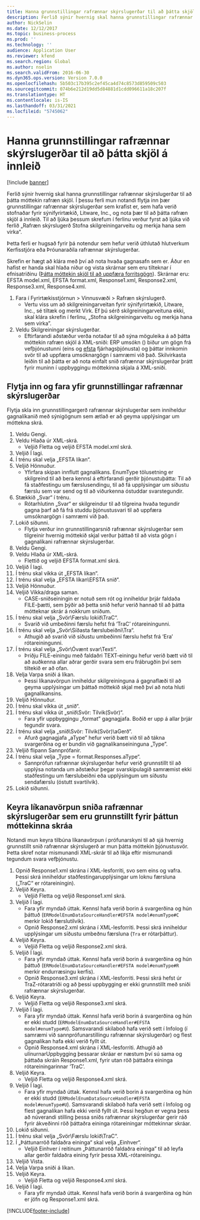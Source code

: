 ```yaml
---
title: Hanna grunnstillingar rafrænnar skýrslugerðar til að þátta skjöl á innleið
description: Ferlið sýnir hvernig skal hanna grunnstillingar rafrænnar skýrslugerðar til að þátta móttekin rafræn skjöl.
author: NickSelin
ms.date: 12/12/2017
ms.topic: business-process
ms.prod: ''
ms.technology: ''
audience: Application User
ms.reviewer: kfend
ms.search.region: Global
ms.author: nselin
ms.search.validFrom: 2016-06-30
ms.dyn365.ops.version: Version 7.0.0
ms.openlocfilehash: 5b503c17b395c2ef45ca4d74c8573d859509c503
ms.sourcegitcommit: 074b6e212d19dd5d84881d1cdd096611a18c207f
ms.translationtype: HT
ms.contentlocale: is-IS
ms.lasthandoff: 03/31/2021
ms.locfileid: "5745062"
---
```

# <a name="design-er-configurations-to-parse-incoming-documents"></a>Hanna grunnstillingar rafrænnar skýrslugerðar til að þátta skjöl á innleið

[!include [banner](../../includes/banner.md)]

Ferlið sýnir hvernig skal hanna grunnstillingar rafrænnar skýrslugerðar til að þátta móttekin rafræn skjöl. Í þessu ferli mun notandi flytja inn þær grunnstillingar rafrænnar skýrslugerðar sem krafist er, sem hafa verið stofnaðar fyrir sýnifyrirtækið, Litware, Inc., og nota þær til að þátta rafræn skjöl á innleið. Til að ljúka þessum skrefum í ferlinu verður fyrst að ljúka við ferlið „Rafræn skýrslugerð Stofna skilgreiningarveitu og merkja hana sem virka“.

Þetta ferli er hugsað fyrir þá notendur sem hefur verið úthlutað hlutverkum Kerfisstjóra eða Þróunaraðila rafrænnar skýrslugerðar.

Skrefin er hægt að klára með því að nota hvaða gagnasafn sem er. Áður en hafist er handa skal hlaða niður og vista skrárnar sem eru tilteknar í efnisatriðinu ([Þátta móttekin skjöl til að uppfæra forritsgögn](../parse-incoming-electronic-documents.md)). Skrárnar eru: EFSTA model.xml, EFSTA format.xml, Response1.xml, Response2.xml, Response3.xml, Response4.xml.

1. Fara í Fyrirtækisstjórnun > Vinnusvæði > Rafræn skýrslugerð.
    * Vertu viss um að skilgreiningarveitan fyrir sýnifyrirtækið, Litware, Inc., sé tiltæk og merkt Virk. Ef þú sérð skilgreiningarveituna ekki, skal klára skrefin í ferlinu, „Stofna skilgreiningarveitu og merkja hana sem virka”.
2. Veldu Skilgreiningar skýrslugerðar.
    * Eftirfarandi aðstæður verða notaðar til að sýna möguleika á að þátta móttekin rafræn skjöl á XML-sniði: ERP umsókn () biður um gögn frá vefþjónustunni (eins og [efsta](http://efsta.org/) fjárhagsþjónusta) og þáttar innkomin svör til að uppfæra umsóknargögn í samræmi við það. Skilvirkasta leiðin til að þátta er að nota einfalt snið rafrænnar skýrslugerðar þrátt fyrir muninn í uppbyggingu móttekinna skjala á XML-sniði.

## <a name="import-and-review-er-configurations"></a>Flytja inn og fara yfir grunnstillingar rafrænnar skýrslugerðar

Flytja skla inn grunnstillingargerð rafrænnar skýrslugerðar sem inniheldur gagnalíkanið með sýnigögnum sem ætlað er að geyma upplýsingar um móttekna skrá.

1. Veldu Gengi.
2. Veldu Hlaða úr XML-skrá.
    * Veljið Fletta og veljið EFSTA model.xml skrá.
3. Veljið Í lagi.
4. Í trénu skal velja „EFSTA líkan“.
5. Veljið Hönnuður.
    * Yfirfara skipan innflutt gagnalíkans. EnumType tölusetning er skilgreind til að bera kennsl á eftirfarandi gerðir þjónustuþátta: Til að fá staðfestingu um færslusendingu, til að fá upplýsingar um síðustu færslu sem var send og til að viðurkenna óstuddar svarstegundir.
6. Stækkið „Svar“ í trénu.
    * Rótarhlutinn „Svar“ er skilgreindur til að tilgreina hvaða tegundir gagna þarf að fá frá studdu þjónustusvari til að uppfæra umsóknargögn í samræmi við það.
7. Lokið síðunni.
    * Flytja verður inn grunnstillingarsnið rafrænnar skýrslugerðar sem tilgreinir hvernig móttekið skjal verður þáttað til að vista gögn í gagnalíkani rafrænnar skýrslugerðar.
8. Veldu Gengi.
9. Veldu Hlaða úr XML-skrá.
    * Flettið og veljið EFSTA format.xml skrá.
10. Veljið Í lagi.
11. Í trénu skal víkka út „EFSTA líkan“.
12. Í trénu skal velja „EFSTA líkan\EFSTA snið“.
13. Veljið Hönnuður.
14. Veljið Víkka/draga saman.
    * CASE-sniðseiningin er notuð sem rót og inniheldur þrjár faldaða FILE-þætti, sem þýðir að þetta snið hefur verið hannað til að þátta mótteknar skrár á nokkrum sniðum.
15. Í trénu skal velja „Svör\Færslu lokið\TraC“.
    * Svarið við umbeðinni færslu hefst frá ‘TraC’ rótareiningunni.
16. Í trénu skal velja „Svör\Síðasta færslubeiðni\Tra“.
    * Athugið að svarið við síðustu umbeðinni færslu hefst frá ‘Era’ rótareiningunni.
17. Í trénu skal velja „Svör\Óvænt svar\Texti“.
    * Þriðju FILE-einingu með faldaðri TEXT-einingu hefur verið bætt við til að auðkenna allar aðrar gerðir svara sem eru frábrugðin því sem tiltekið er að ofan.
18. Velja Varpa sniði á líkan.
    * Þessi líkanavörpun inniheldur skilgreininguna á gagnaflæði til að geyma upplýsingar um þáttað móttekið skjal með því að nota hluti gagnalíkansins.
19. Veljið Hönnuður.
20. Í trénu skal víkka út „snið“.
21. Í trénu skal víkka út „snið\Svör: Tilvik(Svör)“.
    * Fara yfir uppbyggingu „format” gagnagjafa. Boðið er upp á allar þrjár tegundir svara.
22. Í trénu skal velja „snið\Svör: Tilvik(Svör)\aGerð“.
    * Afurð gagnagjafa „aType” hefur verið bætt við til að tákna svargerðina og er bundin við gagnalíkanseininguna „Type”.
23. Veljið flipann Sannprófanir.
24. Í trénu skal velja „Type = format.Responses.aType“.
    * Sannprófun rafrænnar skýrslugerðar hefur verið grunnstillt til að upplýsa notanda um aðstæður þegar svarskipulagið samræmist ekki staðfestingu um færslubeiðni eða upplýsingum um síðustu sendafærslu (óstutt svartilvik).
25. Lokið síðunni.

## <a name="run-model-mapping-of-er-format-configured-for-parsing-incoming-files"></a>Keyra líkanavörpun sniða rafrænnar skýrslugerðar sem eru grunnstillt fyrir þáttun móttekinna skráa

Notandi mun keyra tilbúna líkanavörpun í prófunarskyni til að sjá hvernig grunnstillt snið rafrænnar skýrslugerð ar mun þátta móttekin þjónustusvör. Þetta skref notar mismunandi XML-skrár til að líkja eftir mismunandi tegundum svara vefþjónustu.

1. Opnið Response1.xml skrána í XML-lesforriti, svo sem eins og vafra. Þessi skrá inniheldur staðfestingarupplýsingar um loknu færsluna („TraC“ er rótareiningin).
2. Veljið Keyra.
    * Veljið Fletta og veljið Response1.xml skrá.
3. Veljið Í lagi.
    * Fara yfir myndað úttak. Kennsl hafa verið borin á svargerðina og hún þáttuð (`ERModelEnumDataSourceHandler#EFSTA model#enumType#C` merkir lokið færslutilvik).
    * Opnið Response2.xml skrána í XML-lesforriti. Þessi skrá inniheldur upplýsingar um síðustu umbeðnu færsluna (`Tra` er rótarþáttur).
4. Veljið Keyra.
    * Veljið Fletta og veljið Response2.xml skrá.
5. Veljið Í lagi.
    * Fara yfir myndað úttak. Kennsl hafa verið borin á svargerðina og hún þáttuð (`ERModelEnumDataSourceHandler#EFSTA model#enumType#R` merkir endurræsingu kerfis).
    * Opnið Response3.xml skrána í XML-lesforriti. Þessi skrá hefst úr TraZ-rótaratriði og að þessi uppbygging er ekki grunnstillt með sniði rafrænnar skýrslugerðar.
6. Veljið Keyra.
    * Veljið Fletta og veljið Response3.xml skrá.
7. Veljið Í lagi.
    * Fara yfir myndað úttak. Kennsl hafa verið borin á svargerðina og hún er ekki studd (`ERModelEnumDataSourceHandler#EFSTA model#enumType#U`). Samsvarandi skilaboð hafa verið sett í Infolog (í samræmi við sannprófunarstillingu rafrænnar skýrslugerðar) og flest gagnalíkan hafa ekki verið fyllt út.
    * Opnið Response4.xml skrána í XML-lesforriti. Athugið að ulínurnarUppbygging þessarar skráar er næstum því sú sama og þáttaða skráin Response1.xml, fyrir utan röð þáttaðra eininga rótareiningarinnar ‘TraC’.
8. Veljið Keyra.
    * Veljið Fletta og veljið Response4.xml skrá.
9. Veljið Í lagi.
    * Fara yfir myndað úttak. Kennsl hafa verið borin á svargerðina og hún er ekki studd (`ERModelEnumDataSourceHandler#EFSTA model#enumType#U`). Samsvarandi skilaboð hafa verið sett í Infolog og flest gagnalíkan hafa ekki verið fyllt út. Þessi hegðun er vegna þess að núverandi stilling þessa sniðs rafrænnar skýrslugerðar gerir ráð fyrir ákveðinni röð þáttaðra eininga rótareiningar móttekinnar skráar.
10. Lokið síðunni.
11. Í trénu skal velja „Svör\Færslu lokið\TraC“.
12. Í „Þáttunarröð faldaðra eininga“ skal velja „Einhver“.
    * Veljið Einhver í reitinum „Þáttunarröð faldaðra eininga” til að leyfa allar gerðir faldaðra eining fyrir þessa XML-rótareiningu.
13. Veljið Vista.
14. Velja Varpa sniði á líkan.
15. Veljið Keyra.
    * Veljið Fletta og veljið Response4.xml skrá.
16. Veljið Í lagi.
    * Fara yfir myndað úttak. Kennsl hafa verið borin á svargerðina og hún er jöfn og Response1.xml skrá.


[!INCLUDE[footer-include](../../../../includes/footer-banner.md)]
